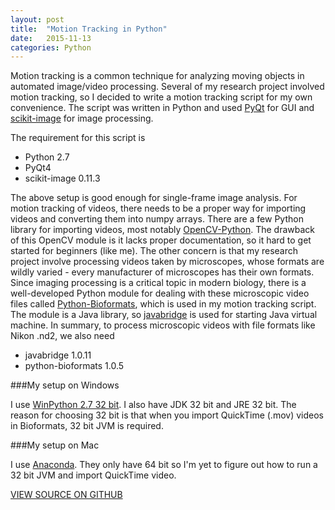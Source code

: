 ```yaml
---
layout: post
title:  "Motion Tracking in Python"
date:   2015-11-13
categories: Python
---
```

Motion tracking is a common technique for analyzing moving objects in automated image/video processing. Several of my research project involved motion tracking, so I decided to write a motion tracking script for my own convenience. The script was written in Python and used [PyQt](https://wiki.python.org/moin/PyQt) for GUI and [scikit-image](http://scikit-image.org/) for image processing.

The requirement for this script is

- Python 2.7
- PyQt4
- scikit-image 0.11.3

The above setup is good enough for single-frame image analysis. For motion tracking of videos, there needs to be a proper way for importing videos and converting them into numpy arrays. There are a few Python library for importing videos, most notably [OpenCV-Python](https://opencv-python-tutroals.readthedocs.org/en/latest/#). The drawback of this OpenCV module is it lacks proper documentation, so it hard to get started for beginners (like me). The other concern is that my research project involve processing videos taken by microscopes, whose formats are wildly varied - every manufacturer of microscopes has their own formats. Since imaging processing is a critical topic in modern biology, there is a well-developed Python module for dealing with these microscopic video files called [Python-Bioformats](http://pythonhosted.org/python-bioformats/), which is used in my motion tracking script. The module is a Java library, so [javabridge](https://pypi.python.org/pypi/javabridge) is used for starting Java virtual machine. In summary, to process microscopic videos with file formats like Nikon .nd2, we also need

* javabridge 1.0.11
* python-bioformats 1.0.5

###My setup on Windows

I use [WinPython 2.7 32 bit](http://winpython.github.io/). I also have JDK 32 bit and JRE 32 bit. The reason for choosing 32 bit is that when you import QuickTime (.mov) videos in Bioformats, 32 bit JVM is required.

###My setup on Mac

I use [Anaconda](https://www.continuum.io/downloads). They only have 64 bit so I'm yet to figure out how to run a 32 bit JVM and import QuickTime video.

[VIEW SOURCE ON GITHUB](https://github.com/xngli/Microtissue-Image-Registration)
